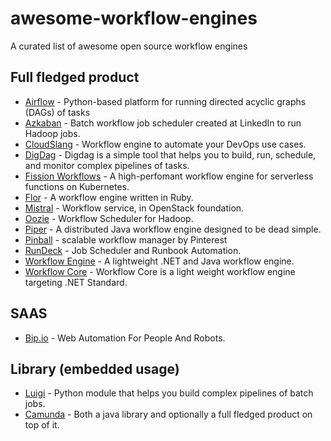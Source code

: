 # awesome-workflow-engines
A curated list of awesome open source workflow engines

## Full fledged product
* [Airflow](https://github.com/apache/incubator-airflow) - Python-based platform for running directed acyclic graphs (DAGs) of tasks
* [Azkaban](https://azkaban.github.io/) - Batch workflow job scheduler created at LinkedIn to run Hadoop jobs.
* [CloudSlang](http://www.cloudslang.io/) - Workflow engine to automate your DevOps use cases.
* [DigDag](https://www.digdag.io) - Digdag is a simple tool that helps you to build, run, schedule, and monitor complex pipelines of tasks.
* [Fission Workflows](https://github.com/fission/fission-workflows) - A high-perfomant workflow engine for serverless functions on Kubernetes.
* [Flor](https://github.com/floraison/flor) - A workflow engine written in Ruby. 
* [Mistral](https://wiki.openstack.org/wiki/Mistral) - Workflow service, in OpenStack foundation.
* [Oozie](http://oozie.apache.org/) - Workflow Scheduler for Hadoop.
* [Piper](https://github.com/creactiviti/piper) - A distributed Java workflow engine designed to be dead simple.
* [Pinball](https://github.com/pinterest/pinball) - scalable workflow manager by Pinterest
* [RunDeck](http://rundeck.org/) - Job Scheduler and Runbook Automation.
* [Workflow Engine](https://workflowengine.io) - A lightweight .NET and Java workflow engine.
* [Workflow Core](https://github.com/danielgerlag/workflow-core) - Workflow Core is a light weight workflow engine targeting .NET Standard. 

## SAAS
* [Bip.io](https://bip.io/) - Web Automation For People And Robots.

## Library (embedded usage)
* [Luigi](https://github.com/spotify/luigi) - Python module that helps you build complex pipelines of batch jobs.
* [Camunda](https://camunda.org) - Both a java library and optionally a full fledged product on top of it.
